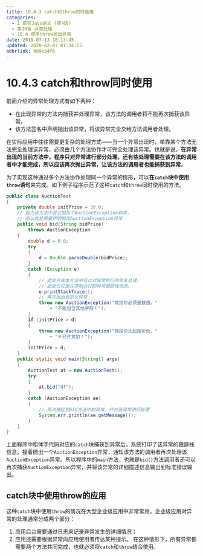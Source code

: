 ```yaml
---
title: 10.4.3 catch和throw同时使用
categories: 
  - 1 疯狂Java讲义 (第4版)
  - 第10章 异常处理
  - 10.4 使用throw抛出异常
date: 2019-07-13 18:13:45
updated: 2020-02-07 01:34:55
abbrlink: 989b34f6
---
```

# 10.4.3 catch和throw同时使用
前面介绍的异常处理方式有如下两种：
- 在出现异常的方法内捕获并处理异常，该方法的调用者将不能再次捕获该异常。
- 该方法签名中声明抛出该异常，将该异常完全交给方法调用者处理。

在实际应用中往往需要更复杂的处理方式——当一个异常出现时，单靠某个方法无法完全处理该异常，必须由几个方法协作才可完全处理该异常。也就是说，**在异常出现的当前方法中，程序只对异常进行部分处理，还有些处理需要在该方法的调用者中才能完成，所以应该再次抛出异常，让该方法的调用者也能捕获到异常**。

为了实现这种通过多个方法协作处理同一个异常的情形，可以**在`catch`块中使用`throw`语句**来完成。如下例子程序示范了这种`catch`和`throw`同时使用的方法。
```java
public class AuctionTest
{
    private double initPrice = 30.0;
    // 因为该方法中显式抛出了AuctionException异常，
    // 所以此处需要声明抛出AuctionException异常
    public void bid(String bidPrice)
        throws AuctionException
    {
        double d = 0.0;
        try
        {
            d = Double.parseDouble(bidPrice);
        }
        catch (Exception e)
        {
            // 此处完成本方法中可以对异常执行的修复处理，
            // 此处仅仅是在控制台打印异常跟踪栈信息。
            e.printStackTrace();
            // 再次抛出自定义异常
            throw new AuctionException("竞拍价必须是数值，"
                + "不能包含其他字符！");
        }
        if (initPrice > d)
        {
            throw new AuctionException("竞拍价比起拍价低，"
                + "不允许竞拍！");
        }
        initPrice = d;
    }
    public static void main(String[] args)
    {
        AuctionTest at = new AuctionTest();
        try
        {
            at.bid("df");
        }
        catch (AuctionException ae)
        {
            // 再次捕捉到bid方法中的异常。并对该异常进行处理
            System.err.println(ae.getMessage());
        }
    }
}
```
上面程序中粗体字代码对应的`catch`块捕获到异常后，系统打印了该异常的跟踪栈信息，接着抛出一个`AuctionException`异常，通知该方法的调用者再次处理该`AuctionException`异常。所以程序中的`main`方法，也就是`bid()`方法调用者还可以再次捕获`AuctionException`异常，并将该异常的详细描述信息输出到标准错误输出。

## catch块中使用throw的应用
这种`catch`块中使用`throw`的情况在大型企业级应用中非常常用。企业级应用对异常的处理通常分成两个部分：
1. 应用后台需要通过日志来记录异常发生的详细情况；
2. 应用还需要根据异常向应用使用者传达某种提示。
在这种情形下，所有异常都需要两个方法共同完成，也就必须将`catch`和`throw`结合使用。
